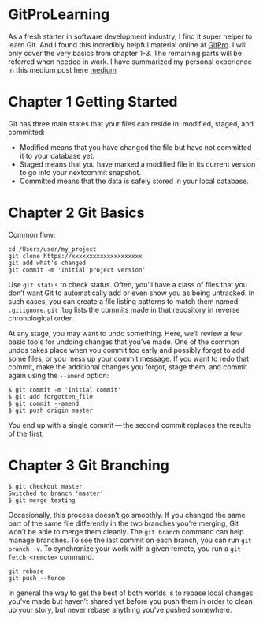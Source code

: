 # GitProLearning
 As a fresh starter in software development industry, I find it super helper to learn Git. And I found this incredibly helpful material online at [GitPro](https://git-scm.com/book/en/v2). I will only cover the very basics from chapter 1-3. The remaining parts will be referred when needed in work. I have summarized my personal experience in this medium post here [medium](https://jl4730.medium.com/git-101-to-new-users-from-creating-a-new-repo-to-push-275e42955d8a)
 
# Chapter 1 Getting Started
Git has three main states that your files can reside in: modified, staged, and committed:
- Modified means that you have changed the file but have not committed it to your database yet.
- Staged means that you have marked a modified file in its current version to go into your nextcommit snapshot.
- Committed means that the data is safely stored in your local database.

# Chapter 2 Git Basics
Common flow:
```
cd /Users/user/my_project
git clone https://xxxxxxxxxxxxxxxxxxxx
git add what's changed
git commit -m 'Initial project version'
```
Use `git status` to check status. Often, you’ll have a class of files that you don’t want Git to automatically add or even show you as being untracked. In such cases, you can create a file listing patterns to match them named `.gitignore`.
`git log` lists the commits made in that repository in reverse chronological order.

At any stage, you may want to undo something. Here, we’ll review a few basic tools for undoing changes that you’ve made. One of the common undos takes place when you commit too early and possibly forget to add some files, or you mess up your commit message. If you want to redo that commit, make the additional changes you forgot, stage them, and commit again using the `--amend` option:
```
$ git commit -m 'Initial commit'
$ git add forgotten_file
$ git commit --amend
$ git push origin master
```
You end up with a single commit — the second commit replaces the results of the first.

# Chapter 3 Git Branching
```
$ git checkout master
Switched to branch 'master'
$ git merge testing
```
Occasionally, this process doesn’t go smoothly. If you changed the same part of the same file differently in the two branches you’re merging, Git won’t be able to merge them cleanly. The `git branch` command can help manage branches.  To see the last commit on each branch, you can run `git branch -v`. To synchronize your work with a given remote, you run a `git fetch <remote>` command. 
```
git rebase
git push --force
```
In general the way to get the best of both worlds is to rebase local changes you’ve made but haven’t shared yet before you push them in order to clean up your story, but never rebase anything you’ve pushed somewhere.
